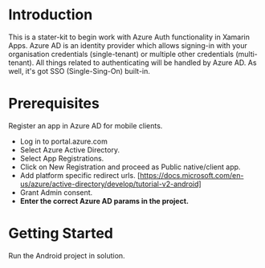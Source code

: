 # Introduction 
This is a stater-kit to begin work with Azure Auth functionality in Xamarin Apps. Azure AD is an identity provider which allows signing-in with your organisation credentials (single-tenant) or multiple other credentials (multi-tenant). All things related to authenticating will be handled by Azure AD. As well, it's got SSO (Single-Sing-On) built-in. 

# Prerequisites 

Register an app in Azure AD for mobile clients. 
- Log in to portal.azure.com 
- Select Azure Active Directory.
- Select App Registrations.
- Click on New Registration and proceed as Public native/client app. 
- Add platform specific redirect urls. [https://docs.microsoft.com/en-us/azure/active-directory/develop/tutorial-v2-android] 
- Grant Admin consent.
- **Enter the correct Azure AD params in the project.**

# Getting Started
Run the Android project in solution.
